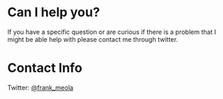 <!--
template = page
title = Contact Me
-->
# Can I help you?

If you have a specific question or are curious if there is a problem that I might be able help with please contact me through twitter.

# Contact Info

Twitter: [@frank_meola](http://www.twitter.com/frank_meola)
